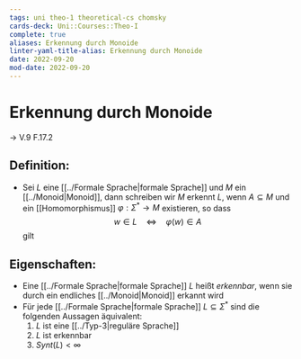 ```yaml
---
tags: uni theo-1 theoretical-cs chomsky
cards-deck: Uni::Courses::Theo-I
complete: true
aliases: Erkennung durch Monoide
linter-yaml-title-alias: Erkennung durch Monoide
date: 2022-09-20
mod-date: 2022-09-20
---
```


# Erkennung durch Monoide
-> V.9 F.17.2

## Definition:
- Sei $L$ eine [[../Formale Sprache|formale Sprache]] und $M$ ein [[../Monoid|Monoid]], dann schreiben wir $M$ erkennt $L$, wenn $A\subseteq M$ und ein [[Homomorphismus]] $\varphi:\Sigma^*\rightarrow M$ existieren, so dass $$w\in L\quad\Leftrightarrow\quad\varphi(w)\in A$$ gilt


## Eigenschaften:
- Eine [[../Formale Sprache|formale Sprache]] $L$ heißt *erkennbar*, wenn sie durch ein endliches [[../Monoid|Monoid]] erkannt wird
- Für jede [[../Formale Sprache|formale Sprache]] $L\subseteq\Sigma^*$ sind die folgenden Aussagen äquivalent:
	1. $L$ ist eine [[../Typ-3|reguläre Sprache]]
	2. $L$ ist erkennbar
	3. $Synt(L)<\infty$
